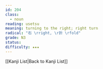 ```yaml
---
id: 204
class:
  - noun
reading: usetsu
meaning: turning to the right; right turn
radical: "右 \rright, \r折 \rfold"
grade: N3
status:
difficulty: ★★★
---
```

[[Kanji List|Back to Kanji List]]